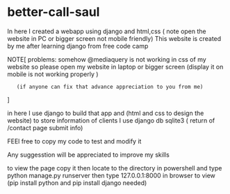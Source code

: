# better-call-saul
In here I created a webapp using django and html,css ( note open the website in PC or bigger screen not mobile friendly)
This website is created by me after learning django from free code camp 

NOTE[ problems: somehow @mediaquery is not working in css of my website
      so please open my website in laptop or bigger screen (display it on mobile is not working properly )
	
       (if anyone can fix that advance appreciation to you from me)
 ]


in here I use django to build that app and (html and css to design the website)
to store information of clients I use django db sqlite3 ( return of  /contact page submit info)

FEEl free to copy my code to  test and modify it

Any suggesstion will be appreciated to improve my skills

to view the page  copy it then locate to the directory in powershell and type python manage.py runserver then type 127.0.0.1:8000 in browser to view (pip install python and pip install django needed)
